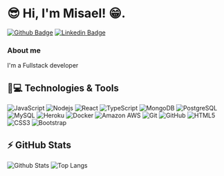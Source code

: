 # 😎 Hi, I'm Misael! 😁.

[![Github Badge](https://img.shields.io/badge/-Github-000?style=flat-square&logo=Github&logoColor=white&link=https://github.com/misaelmoreira)](https://github.com/misaelmoreira)
[![Linkedin Badge](https://img.shields.io/badge/-LinkedIn-blue?style=flat-square&logo=Linkedin&logoColor=white&link=https://www.linkedin.com/in/misael-alberto-moreira-543a9a8b/)](https://www.linkedin.com/in/misael-alberto-moreira-543a9a8b/)

### About me
I'm a Fullstack developer

## 🚀💻 Technologies & Tools

![JavaScript](https://img.shields.io/badge/-JavaScript-black?style=flat-square&logo=javascript)
![Nodejs](https://img.shields.io/badge/-Nodejs-black?style=flat-square&logo=Node.js)
![React](https://img.shields.io/badge/-React-black?style=flat-square&logo=react)
![TypeScript](https://img.shields.io/badge/-TypeScript-007ACC?style=flat-square&logo=typescript)
![MongoDB](https://img.shields.io/badge/-MongoDB-black?style=flat-square&logo=mongodb)
![PostgreSQL](https://img.shields.io/badge/-PostgreSQL-336791?style=flat-square&logo=postgresql)
![MySQL](https://img.shields.io/badge/-MySQL-black?style=flat-square&logo=mysql)
![Heroku](https://img.shields.io/badge/-Heroku-430098?style=flat-square&logo=heroku)
![Docker](https://img.shields.io/badge/-Docker-black?style=flat-square&logo=docker)
![Amazon AWS](https://img.shields.io/badge/Amazon%20AWS-232F3E?style=flat-square&logo=amazon-aws)
![Git](https://img.shields.io/badge/-Git-black?style=flat-square&logo=git)
![GitHub](https://img.shields.io/badge/-GitHub-181717?style=flat-square&logo=github)
![HTML5](https://img.shields.io/badge/-HTML5-E34F26?style=flat-square&logo=html5&logoColor=white)
![CSS3](https://img.shields.io/badge/-CSS3-1572B6?style=flat-square&logo=css3)
![Bootstrap](https://img.shields.io/badge/-Bootstrap-563D7C?style=flat-square&logo=bootstrap)


## ⚡ GitHub Stats

![Github Stats](https://github-readme-stats.vercel.app/api?username=misaelmoreira&show_icons=true&theme=tokyonight&count_private=true)
![Top Langs](https://github-readme-stats.vercel.app/api/top-langs/?username=misaelmoreira&show_icons=true&count_private=true&include_all_commits=true&theme=tokyonight&langs_count=8&hide=TeX&layout=compact)
      


